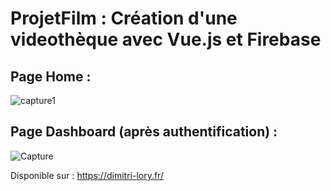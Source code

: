 ﻿# ProjetFilm : Création d'une videothèque avec Vue.js et Firebase

## Page Home :

![capture1](https://user-images.githubusercontent.com/40861838/105151148-e6cb9d80-5b05-11eb-9a94-d97436b2454f.png)

## Page Dashboard (après authentification) :

![Capture](https://user-images.githubusercontent.com/40861838/92920827-3a7cfa80-f433-11ea-9ec9-7676fbde0112.PNG)

Disponible sur : https://dimitri-lory.fr/
